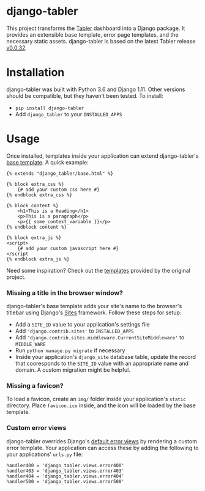 # django-tabler

This project transforms the [Tabler](https://github.com/tabler/tabler) dashboard
into a Django package. It provides an extensible base template, error page templates,
and the necessary static assets. django-tabler is based on the latest Tabler
release [v0.0.32](https://github.com/tabler/tabler/releases/tag/v0.0.32).

# Installation
django-tabler was built with Python 3.6 and Django 1.11. Other versions should be compatible, but they haven't been tested. To install:
* `pip install django-tabler`
* Add `django_tabler` to your `INSTALLED_APPS`

# Usage
Once installed, templates inside your application can extend django-tabler's
[base template](https://github.com/rbennett91/django-tabler/blob/master/django_tabler/templates/django_tabler/base.html). A quick example:
```
{% extends "django_tabler/base.html" %}

{% block extra_css %}
    {# add your custom css here #}
{% endblock extra_css %}

{% block content %}
    <h1>This is a Heading</h1>
    <p>This is a paragraph</p>
    <p>{{ some_context_variable }}</p>
{% endblock content %}

{% block extra_js %}
<script>
    {# add your custom javascript here #}
</script
{% endblock extra_js %}
```
Need some inspiration? Check out the [templates](https://github.com/tabler/tabler/tree/dev/dist)
provided by the original project.


### Missing a title in the browser window?
django-tabler's base template adds your site's name to the browser's titlebar using Django's
[Sites](https://docs.djangoproject.com/en/1.11/ref/contrib/sites/) framework.
Follow these steps for setup:
* Add a `SITE_ID` value to your application's settings file
* Add `'django.contrib.sites'` to `INSTALLED_APPS`
* Add `'django.contrib.sites.middleware.CurrentSiteMiddleware'` to `MIDDLE_WARE`
* Run `python manage.py migrate` if necessary
* Inside your application's `django_site` database table, update the record that cooresponds to the `SITE_ID`
value with an appropriate name and domain. A custom migration might be helpful.


### Missing a favicon?
To load a favicon, create an `img/` folder inside your application's `static` directory.
Place `favicon.ico` inside, and the icon will be loaded by the base template.


### Custom error views
django-tabler overrides Django's [default error views](https://docs.djangoproject.com/en/1.11/topics/http/views/#customizing-error-views)
by rendering a custom error template. Your application can access these by
adding the following to your applications' `urls.py` file:
```
handler400 = 'django_tabler.views.error400'
handler403 = 'django_tabler.views.error403'
handler404 = 'django_tabler.views.error404'
handler500 = 'django_tabler.views.error500'
```
